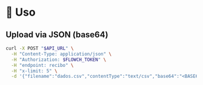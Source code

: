 # 🚀 Uso

## Upload via JSON (base64)
```bash
curl -X POST "$API_URL" \
  -H "Content-Type: application/json" \
  -H "Authorization: $FLOWCH_TOKEN" \
  -H "endpoint: recibo" \
  -H "x-limit: 5" \
  -d '{"filename":"dados.csv","contentType":"text/csv","base64":"<BASE64>"}'

